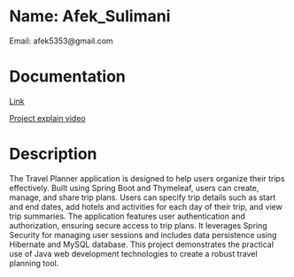 <h1>Name: Afek_Sulimani</h1>
<p>Email: afek5353@gmail.com</p>

<h1>Documentation</h1>
<p>
 <a href="ex5JavaDoc/index.html">Link</a>
 
 [Project explain video](https://drive.google.com/drive/folders/19qr9REHx2I8go3CAezd5qKO_uN5JAvi_?usp=drive_link)
  
</p>
<h1>Description</h1> 
<p> 
 The Travel Planner application is designed to help users organize their trips effectively.
 Built using Spring Boot and Thymeleaf, users can create, manage, and share trip plans. 
 Users can specify trip details such as start and end dates, add hotels and activities for each day of their trip, and view trip summaries. 
 The application features user authentication and authorization, ensuring secure access to trip plans.
 It leverages Spring Security for managing user sessions and includes data persistence using Hibernate and MySQL database.
 This project demonstrates the practical use of Java web development technologies to create a robust travel planning tool.

</p>


